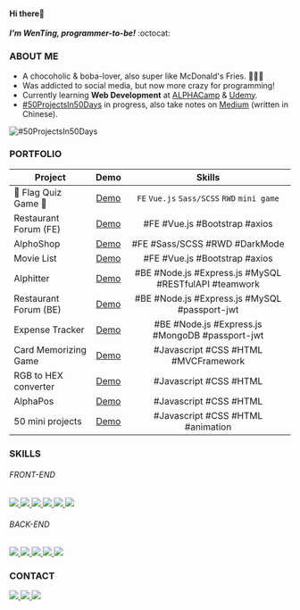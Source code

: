<!--
### Hi there 👋

**wentingliuu/wentingliuu** is a ✨ _special_ ✨ repository because its `README.md` (this file) appears on your GitHub profile.

Here are some ideas to get you started:

- 🔭 I’m currently working on ...
- 🌱 I’m currently learning ...
- 👯 I’m looking to collaborate on ...
- 🤔 I’m looking for help with ...
- 💬 Ask me about ...
- 📫 How to reach me: ...
- 😄 Pronouns: ...
- ⚡ Fun fact: ...
-->

#### Hi there👋 
***I'm WenTing, programmer-to-be!*** :octocat:



### ABOUT ME
- A chocoholic & boba-lover, also super like McDonald's Fries. 🍫🧋🍟
- Was addicted to social media, but now more crazy for programming!
- Currently learning **Web Development** at [ALPHACamp](https://tw.alphacamp.co/) & [Udemy](https://www.udemy.com/).
- [#50ProjectsIn50Days](https://github.com/wentingliuu/50projects50days) in progress, also take notes on [Medium](https://wentingliuu.medium.com/50projects50days-%E5%AD%B8%E7%BF%92%E7%AD%86%E8%A8%98-46a81a2cede) (written in Chinese).

![#50ProjectsIn50Days](https://github.com/wentingliuu/wentingliuu/blob/main/main-page-hover.gif)



### PORTFOLIO 
| **Project**           | **Demo**    | **Skills**                                          |
| --------------------- |:-----------:| :--------------------------------------------------:|
| 🌟 Flag Quiz Game 🌟  |[Demo](https://wentingliuu.github.io/flag-quiz-game)    | `FE` `Vue.js` `Sass/SCSS` `RWD` `mini game`                |
| Restaurant Forum (FE) |[Demo](https://wentingliuu.github.io/restaurant-forum)  | #FE #Vue.js #Bootstrap #axios                        |
| AlphoShop             |[Demo](https://wentingliuu.github.io/alpha-shop)        | #FE #Sass/SCSS #RWD #DarkMode                        |
| Movie List            |[Demo](https://codepen.io/wentingliuu/pen/NWwggGo)      | #FE #Vue.js #Bootstrap #axios                        |
| Alphitter             |[Demo](https://sh330035.github.io/twitter-frontend)     | #BE #Node.js #Express.js #MySQL #RESTfulAPI #teamwork|
| Restaurant Forum (BE) |[Demo](https://floating-dusk-15723.herokuapp.com)       | #BE #Node.js #Express.js #MySQL #passport-jwt        |
| Expense Tracker       |[Demo](https://morning-wave-00395.herokuapp.com/)       | #BE #Node.js #Express.js #MongoDB #passport-jwt      |
| Card Memorizing Game  |[Demo](https://codepen.io/wentingliuu/full/ExXaKpK)     | #Javascript #CSS #HTML #MVCFramework                 |
| RGB to HEX converter  |[Demo](https://codepen.io/wentingliuu/full/KKmvjyq)     | #Javascript #CSS #HTML                               |
| AlphaPos              |[Demo](https://wentingliuu.github.io/alphapos)          | #Javascript #CSS #HTML                               |
| 50 mini projects      |[Demo](https://wentingliuu.github.io/50projects50days/) | #Javascript #CSS #HTML #animation                    |



### SKILLS
###### FRONT-END
<a href="https://www.javascript.com/">
  <img src="https://img.shields.io/badge/JavaScript-323330?style=for-the-badge&logo=javascript&logoColor=F7DF1E">
</a>
<a href="https://html.com/">
  <img src="https://img.shields.io/badge/HTML-E34F26?style=for-the-badge&logo=HTML5&logoColor=white">
</a>
<a href="https://www.w3schools.com/css/">
  <img src="https://img.shields.io/badge/CSS-1572B6?style=for-the-badge&logo=CSS3&logoColor=white">
</a>
<a href="https://vuejs.org/">
  <img src="https://img.shields.io/badge/Vue.js-4FC08D?style=for-the-badge&logo=Vue.js&logoColor=white">
</a>
<a href="https://sass-lang.com/">
  <img src="https://img.shields.io/badge/Sass-CC6699?style=for-the-badge&logo=Sass&logoColor=white">
</a>
<a href="https://getbootstrap.com/">
  <img src="https://img.shields.io/badge/Bootstrap-7952B3?style=for-the-badge&logo=Bootstrap&logoColor=white">
</a>


###### BACK-END
<a href="https://nodejs.org/en/">
  <img src="https://img.shields.io/badge/NODE.JS-339933?style=for-the-badge&logo=Node.js&logoColor=white">
</a>
<a href="https://expressjs.com/">
  <img src="https://img.shields.io/badge/Express.js-339933?style=for-the-badge&logo=Node.js&logoColor=white">
</a>
<a href="https://www.mongodb.com/">
  <img src="https://img.shields.io/badge/MongoDB-4EA94B?style=for-the-badge&logo=mongodb&logoColor=white">
</a>
<a href="https://www.mysql.com/">
  <img src="https://img.shields.io/badge/MySQL-00000F?style=for-the-badge&logo=mysql&logoColor=white">
</a>
<a href="https://www.heroku.com/">
  <img src="https://img.shields.io/badge/Heroku-430098?style=for-the-badge&logo=heroku&logoColor=white">
</a>



### CONTACT
<p align="left">
<a href="https://www.linkedin.com/in/wenting-liu/">
  <img src="https://img.shields.io/badge/LinkedIn-0A66C2?style=for-the-badge&logo=LinkedIn&logoColor=white">
</a>
<a href="mailto:wentingliuu@gmail.com">
  <img src="https://img.shields.io/badge/wentingliuu@gmail.com-fafafa?style=for-the-badge&logo=Gmail&logoColor=#EA4335">
</a>
<a href="https://wentingliuu.medium.com/">
  <img src="https://img.shields.io/badge/Medium-12100E?style=for-the-badge&logo=medium&logoColor=white">
</a>
